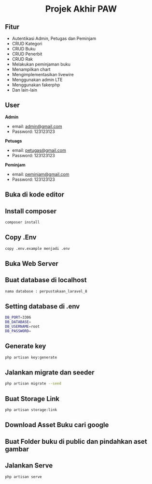 <h1 align="center">Projek Akhir PAW</h1>

## Fitur 

- Autentikasi Admin, Petugas dan Peminjam
- CRUD Kategori
- CRUD Buku
- CRUD Penerbit
- CRUD Rak
- Melakukan peminjaman buku
- Menampilkan chart
- Mengimplementasikan livewire
- Menggunakan admin LTE
- Menggunakan fakerphp
- Dan lain-lain

## User

**Admin**

- email: admin@gmail.com
- Password: 123123123

**Petuags**

- email: petugas@gmail.com
- Password: 123123123

**Peminjam**

- email: peminjam@gmail.com
- Password: 123123123



## Buka di kode editor


## Install composer

```bash
composer install
```

## Copy .Env

```bash
copy .env.example menjadi .env
```

## Buka Web Server


## Buat database di localhost 

```bash
nama database : perpustakaan_laravel_8
```

## Setting database di .env

```bash
DB_PORT=3306
DB_DATABASE=
DB_USERNAME=root
DB_PASSWORD=
```

## Generate key

```bash
php artisan key:generate
```

## Jalankan migrate dan seeder

```bash
php artisan migrate --seed
```

## Buat Storage Link

```bash
php artisan storage:link
```

## Download Asset Buku cari google

## Buat Folder buku di public dan pindahkan aset gambar


## Jalankan Serve

```bash
php artisan serve
```

